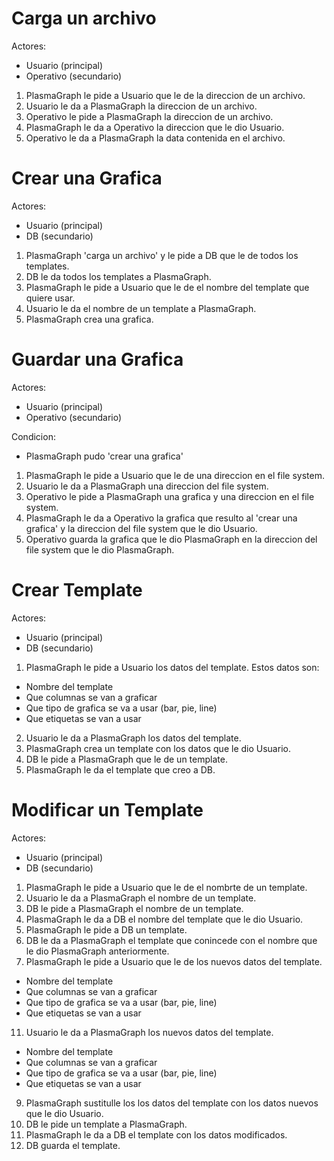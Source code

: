 Carga un archivo
==================

Actores:
 + Usuario (principal)
 + Operativo (secundario)

1. PlasmaGraph le pide a Usuario que le de la direccion de un archivo.
2. Usuario le da a PlasmaGraph la direccion de un archivo.
4. Operativo le pide a PlasmaGraph la direccion de un archivo.
5. PlasmaGraph le da a Operativo la direccion que le dio Usuario.
6. Operativo le da a PlasmaGraph la data contenida en el archivo.

Crear una Grafica
==================

Actores:
 + Usuario (principal)
 + DB (secundario)

1. PlasmaGraph 'carga un archivo' y le pide a DB que le de todos los templates.
2. DB le da todos los templates a PlasmaGraph.
3. PlasmaGraph le pide a Usuario que le de el nombre del template que quiere usar.
4. Usuario le da el nombre de un template a PlasmaGraph.
5. PlasmaGraph crea una grafica.


Guardar una Grafica
====================

Actores:
 + Usuario (principal)
 + Operativo (secundario)

Condicion:
 + PlasmaGraph pudo 'crear una grafica'

1. PlasmaGraph le pide a Usuario que le de una direccion en el file system.
2. Usuario le da a PlasmaGraph una direccion del file system.
3. Operativo le pide a PlasmaGraph una grafica y una direccion en el file system.
4. PlasmaGraph le da a Operativo la grafica que resulto al 'crear una grafica' y la direccion del file system que le dio Usuario.
5. Operativo guarda la grafica que le dio PlasmaGraph en la direccion del file system que le dio PlasmaGraph.


Crear Template
==================

Actores:
 + Usuario (principal)
 + DB (secundario)

1. PlasmaGraph le pide a Usuario los datos del template. Estos datos son:
 + Nombre del template
 + Que columnas se van a graficar
 + Que tipo de grafica se va a usar (bar, pie, line)
 + Que etiquetas se van a usar
2. Usuario le da a PlasmaGraph los datos del template.
3. PlasmaGraph crea un template con los datos que le dio Usuario.
4. DB le pide a PlasmaGraph que le de un template.
5. PlasmaGraph le da el template que creo a DB.


Modificar un Template
======================

Actores:
 + Usuario (principal)
 + DB (secundario)

1. PlasmaGraph le pide a Usuario que le de el nombrte de un template.
2. Usuario le da a PlasmaGraph el nombre de un template.
4. DB le pide a PlasmaGraph el nombre de un template.
5. PlasmaGraph le da a DB el nombre del template que le dio Usuario.
7. PlasmaGraph le pide a DB un template.
8. DB le da a PlasmaGraph el template que conincede con el nombre que le dio PlasmaGraph anteriormente.
10. PlasmaGraph le pide a Usuario que le de los nuevos datos del template.
 + Nombre del template
 + Que columnas se van a graficar
 + Que tipo de grafica se va a usar (bar, pie, line)
 + Que etiquetas se van a usar
11. Usuario le da a PlasmaGraph los nuevos datos del template.
 + Nombre del template
 + Que columnas se van a graficar
 + Que tipo de grafica se va a usar (bar, pie, line)
 + Que etiquetas se van a usar
9. PlasmaGraph sustitulle los los datos del template con los datos nuevos que le dio Usuario.
10. DB le pide un template a PlasmaGraph.
13. PlasmaGraph le da a DB el template con los datos modificados.
14. DB guarda el template.
